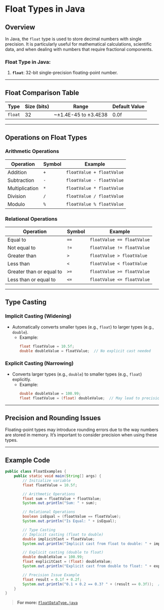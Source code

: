 # Float Types in Java

## Overview
In Java, the `float` type is used to store decimal numbers with single precision. It is particularly useful for mathematical calculations, scientific data, and when dealing with numbers that require fractional components.

### Float Type in Java:
1. **`float`**: 32-bit single-precision floating-point number.

---

## Float Comparison Table

| **Type**   | **Size (bits)** | **Range**                              | **Default Value** |
|------------|-----------------|----------------------------------------|-------------------|
| `float`    | 32             | ~±1.4E-45 to ±3.4E38                   | 0.0f             |

---

## Operations on Float Types

### **Arithmetic Operations**
| **Operation**  | **Symbol** | **Example**               |
|-----------------|------------|---------------------------|
| Addition        | `+`        | `floatValue + floatValue` |
| Subtraction     | `-`        | `floatValue - floatValue` |
| Multiplication  | `*`        | `floatValue * floatValue` |
| Division        | `/`        | `floatValue / floatValue` |
| Modulo          | `%`        | `floatValue % floatValue` |

### **Relational Operations**
| **Operation**       | **Symbol** | **Example**                 |
|----------------------|------------|-----------------------------|
| Equal to            | `==`       | `floatValue == floatValue` |
| Not equal to        | `!=`       | `floatValue != floatValue` |
| Greater than        | `>`        | `floatValue > floatValue`  |
| Less than           | `<`        | `floatValue < floatValue`  |
| Greater than or equal to | `>=` | `floatValue >= floatValue` |
| Less than or equal to   | `<=` | `floatValue <= floatValue` |

---

## Type Casting

### **Implicit Casting** (Widening)
- Automatically converts smaller types (e.g., `float`) to larger types (e.g., `double`).
    - Example:
        ```java
        float floatValue = 10.5f;
        double doubleValue = floatValue;  // No explicit cast needed
        ```

### **Explicit Casting** (Narrowing)
- Converts larger types (e.g., `double`) to smaller types (e.g., `float`) explicitly.
    - Example:
        ```java
        double doubleValue = 100.99;
        float floatValue = (float) doubleValue;  // May lead to precision loss
        ```

---

## Precision and Rounding Issues
Floating-point types may introduce rounding errors due to the way numbers are stored in memory. It’s important to consider precision when using these types.

---

## Example Code
```java
public class FloatExamples {
    public static void main(String[] args) {
        // Initialize variable
        float floatValue = 10.5f;

        // Arithmetic Operations
        float sum = floatValue + floatValue;
        System.out.println("Sum: " + sum);

        // Relational Operations
        boolean isEqual = (floatValue == floatValue);
        System.out.println("Is Equal: " + isEqual);

        // Type Casting
        // Implicit casting (float to double)
        double implicitCast = floatValue;
        System.out.println("Implicit cast from float to double: " + implicitCast);

        // Explicit casting (double to float)
        double doubleValue = 100.99;
        float explicitCast = (float) doubleValue;
        System.out.println("Explicit cast from double to float: " + explicitCast);

        // Precision Issue Example
        float result = 0.1f + 0.2f;
        System.out.println("0.1 + 0.2 == 0.3? " + (result == 0.3f));  // Output: false
    }
}
```

> **For more:** [`FloatDataType.java`](./FloatDataType.java)
